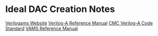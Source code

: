 # Ideal DAC Creation Notes
[Verilogams Website](https://verilogams.com/tutorials/digital-buses.html)
[Verilog-A Reference Manual](https://www.siue.edu/~gengel/ece585WebStuff/OVI_VerilogA.pdf)
[CMC Verilog-A Code Standard](https://si2.org/wp-content/uploads/2024/12/1110-VerilogACodeStandards_v1.3.0.pdf)
[VAMS Reference Manual](https://www.accellera.org/images/downloads/standards/v-ams/VAMS-LRM-2-4.pdf)



